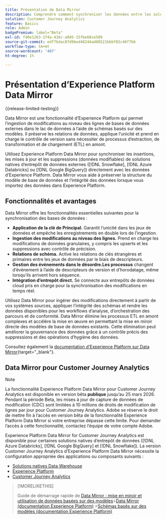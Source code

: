 ```yaml
---
title: Présentation de Data Mirror
description: Comprendre comment synchroniser les données entre les solutions natives de l’entrepôt de données et Customer Journey Analytics
solution: Customer Journey Analytics
feature: Basics
role: Admin
badgePremium: label="Beta"
exl-id: f40e1263-1f4a-416c-a045-15fbe68ce509
source-git-commit: edf7bdac87d9bed48244ad80521bbbf83c48f7b6
workflow-type: tm+mt
source-wordcount: '407'
ht-degree: 1%

---
```


# Présentation d’Experience Platform Data Mirror

{{release-limited-testing}}

Data Mirror est une fonctionnalité d’Experience Platform qui permet l’ingestion de modifications au niveau des lignes de bases de données externes dans le lac de données à l’aide de schémas basés sur des modèles. Il préserve les relations de données, applique l’unicité et prend en charge le contrôle de version sans nécessiter de processus d’extraction, de transformation et de chargement (ETL) en amont.

Utilisez Experience Platform Data Mirror pour synchroniser les insertions, les mises à jour et les suppressions (données modifiables) de solutions natives d’entrepôt de données externes ([!DNL Snowflake], [!DNL Azure Databricks] ou [!DNL Google BigQuery]) directement avec les données d’Experience Platform. Data Mirror vous aide à préserver la structure du modèle de base de données et l’intégrité des données lorsque vous importez des données dans Experience Platform.

## Fonctionnalités et avantages

Data Mirror offre les fonctionnalités essentielles suivantes pour la synchronisation des bases de données :

* **Application de la clé de Principal.** Garantit l’unicité dans les jeux de données et empêche les enregistrements en double lors de l’ingestion.
* **Ingestion des modifications au niveau des lignes.** Prend en charge les modifications de données granulaires, y compris les upserts et les suppressions avec contrôle de précision.
* **Relations de schéma.** Active les relations de clés étrangères et primaires entre les jeux de données par le biais de descripteurs.
* **Gestion des événements dans le désordre.Les processus** changent d’événement à l’aide de descripteurs de version et d’horodatage, même lorsqu’ils arrivent hors séquence.
* **Intégration d’entrepôt direct.** Se connecte aux entrepôts de données cloud pris en charge pour la synchronisation des modifications en temps réel.

Utilisez Data Mirror pour ingérer des modifications directement à partir de vos systèmes sources, appliquer l’intégrité des schémas et rendre les données disponibles pour les workflows d’analyse, d’orchestration des parcours et de conformité. Data Mirror élimine les processus ETL en amont complexes et accélère la mise en œuvre en permettant la mise en miroir directe des modèles de base de données existants. Cette élimination peut améliorer la gouvernance des données grâce à un contrôle précis des suppressions et des opérations d’hygiène des données.

Consultez également la [documentation d’Experience Platform sur Data Mirror](https://experienceleague.adobe.com/en/docs/experience-platform/xdm/data-mirror/overview){target="_blank"}.

## Data Mirror pour Customer Journey Analytics

>[!NOTE]
>
>La fonctionnalité Experience Platform Data Mirror pour Customer Journey Analytics est disponible en version bêta **publique** jusqu’au 25 mars 2026. Pendant la période Beta, les mises à jour de capture de données de modification (CDC) sont limitées à 10 millions de droits de modification de lignes par jour pour Customer Journey Analytics. Adobe se réserve le droit de mettre fin à l’accès en version bêta de la fonctionnalité Experience Platform Data Mirror si votre entreprise dépasse cette limite. Pour demander l’accès à cette fonctionnalité, contactez l’équipe de votre compte Adobe.
>

Experience Platform Data Mirror for Customer Journey Analytics est disponible pour certaines solutions natives d’entrepôt de données ([!DNL Azure Databricks], [!DNL Google BigQuery] et [!DNL Snowflake]). La version Customer Journey Analytics d’Experience Platform Data Mirror nécessite la configuration appropriée des applications ou composants suivants :

* [Solutions natives Data Warehouse](datawarehouse.md)
* [Experience Platform](aep.md)
* [Customer Journey Analytics](cja.md)

>[!MORELIKETHIS]
>
>Guide de démarrage rapide de [Data Mirror : mise en miroir et utilisation de données basées sur des modèles](model-based.md)
>&#x200B;>[Data Mirror (documentation Experience Platform)](https://experienceleague.adobe.com/en/docs/experience-platform/xdm/data-mirror/overview)
>&#x200B;>[Schémas basés sur des modèles (documentation Experience Platform)](https://experienceleague.adobe.com/en/docs/experience-platform/xdm/schema/model-based)
